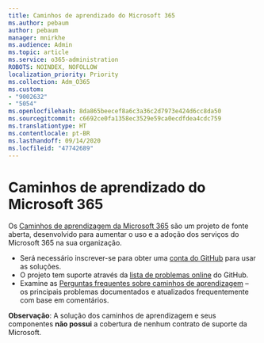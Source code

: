 ```yaml
---
title: Caminhos de aprendizado do Microsoft 365
ms.author: pebaum
author: pebaum
manager: mnirkhe
ms.audience: Admin
ms.topic: article
ms.service: o365-administration
ROBOTS: NOINDEX, NOFOLLOW
localization_priority: Priority
ms.collection: Adm_O365
ms.custom:
- "9002632"
- "5054"
ms.openlocfilehash: 8da865beecef8a6c3a36c2d7973e424d6cc8da50
ms.sourcegitcommit: c6692ce0fa1358ec3529e59ca0ecdfdea4cdc759
ms.translationtype: HT
ms.contentlocale: pt-BR
ms.lasthandoff: 09/14/2020
ms.locfileid: "47742689"
---
```

# <a name="microsoft-365-learning-pathways"></a>Caminhos de aprendizado do Microsoft 365

Os [Caminhos de aprendizagem da Microsoft 365](https://docs.microsoft.com/office365/customlearning/) são um projeto de fonte aberta, desenvolvido para aumentar o uso e a adoção dos serviços do Microsoft 365 na sua organização.

- Será necessário inscrever-se para obter uma [conta do GitHub](https://aka.ms/joingithub) para usar as soluções.
- O projeto tem suporte através da [lista de problemas online](https://aka.ms/CustomLearningHelp) do GitHub.
- Examine as [Perguntas frequentes sobre caminhos de aprendizagem](https://docs.microsoft.com/office365/customlearning/faq) – os principais problemas documentados e atualizados frequentemente com base em comentários.

**Observação**: A solução dos caminhos de aprendizagem e seus componentes **não possui** a cobertura de nenhum contrato de suporte da Microsoft.
